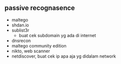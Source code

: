 ## passive recognasence
- maltego
- shdan.io
- sublist3r
    - buat cek subdomain yg ada di internet
- dnsrecon
- maltego community edition
- nikto, web scanner
- netdiscover, buat cek ip apa aja yg didalam network
